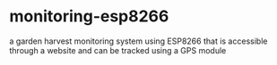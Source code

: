 # monitoring-esp8266
a garden harvest monitoring system using ESP8266 that is accessible through a website and can be tracked using a GPS module

